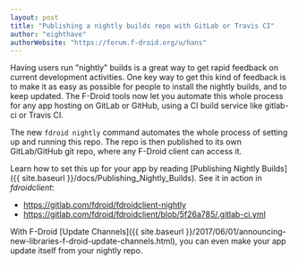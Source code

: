 ```yaml
---
layout: post
title: "Publishing a nightly builds repo with GitLab or Travis CI"
author: "eighthave"
authorWebsite: "https://forum.f-droid.org/u/hans"
---
```


Having users run "nightly" builds is a great way to get rapid feedback
on current development activities.  One key way to get this kind of
feedback is to make it as easy as possible for people to install the
nightly builds, and to keep updated.  The F-Droid tools now let you
automate this whole process for any app hosting on GitLab or GitHub,
using a CI build service like gitlab-ci or Travis CI.

The new `fdroid nightly` command automates the whole process of
setting up and running this repo.  The repo is then published to its
own GitLab/GitHub git repo, where any F-Droid client can access it.

Learn how to set this up for your app by reading
[Publishing Nightly Builds]({{ site.baseurl }}/docs/Publishing_Nightly_Builds).
See it in action in _fdroidclient_:
* <https://gitlab.com/fdroid/fdroidclient-nightly>
* <https://gitlab.com/fdroid/fdroidclient/blob/5f26a785/.gitlab-ci.yml>

With F-Droid [Update Channels]({{ site.baseurl
}}/2017/06/01/announcing-new-libraries-f-droid-update-channels.html),
you can even make your app update itself from your nightly repo.
